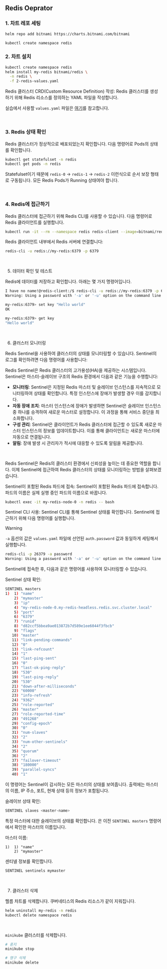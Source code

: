 ## Redis Oeprator

### 1. 차트 레포 세팅

```bash
helm repo add bitnami https://charts.bitnami.com/bitnami

kubectl create namespace redis
```

### 2. 차트 설치

```bash
kubectl create namespace redis
helm install my-redis bitnami/redis \
  -n redis \
  -f 2-redis-values.yaml
```

Redis 클러스터 CRD(Custom Resource Definition) 작성: Redis 클러스터를 생성하기 위해 Redis 리소스를 정의하는 YAML 파일을 작성합니다.

실습에서 사용할 `values.yaml` 파일은 [여기](./2-redis-values.yaml)를 참고합니다.

&nbsp;

### 3. Redis 상태 확인

Redis 클러스터가 정상적으로 배포되었는지 확인합니다. 다음 명령어로 Pods의 상태를 확인합니다.

```bash
kubectl get statefulset -n redis
kubectl get pods -n redis
```

Statefulset이기 때문에 `redis-0` → `redis-1` → `redis-2` 이런식으로 순서 보장 형태로 구동됩니다. 모든 Redis Pods가 Running 상태여야 합니다.

&nbsp;

### 4. Redis에 접근하기

Redis 클러스터에 접근하기 위해 Redis CLI를 사용할 수 있습니다. 다음 명령어로 Redis 클라이언트를 실행합니다.

```bash
kubectl run -it --rm --namespace redis redis-client --image=bitnami/redis:latest -- bash
```

Redis 클라이언트 내부에서 Redis 서버에 연결합니다:

```bash
redis-cli -u redis://my-redis:6379 -p 6379
```

&nbsp;

5. 데이터 확인 및 테스트

Redis에 데이터를 저장하고 확인합니다. 아래는 몇 가지 명령어입니다.

```bash
I have no name!@redis-client:/$ redis-cli -u redis://my-redis:6379 -p 6379 -a password
Warning: Using a password with '-a' or '-u' option on the command line interface may not be safe.

my-redis:6379> set key "Hello world"
OK

my-redis:6379> get key
"Hello world"
```

&nbsp;

6. 클러스터 모니터링

Redis Sentinel을 사용하여 클러스터의 상태를 모니터링할 수 있습니다. Sentinel의 로그를 확인하려면 다음 명령어를 사용합니다:

Redis Sentinel은 Redis 클러스터의 고가용성(HA)을 제공하는 시스템입니다. Sentinel은 마스터-슬레이브 구조의 Redis 환경에서 다음과 같은 기능을 수행합니다:

- **모니터링**: Sentinel은 지정된 Redis 마스터 및 슬레이브 인스턴스를 지속적으로 모니터링하여 상태를 확인합니다. 특정 인스턴스에 장애가 발생할 경우 이를 감지합니다.
- **자동 장애 조치**: 마스터 인스턴스에 장애가 발생하면 Sentinel은 슬레이브 인스턴스 중 하나를 승격하여 새로운 마스터로 설정합니다. 이 과정을 통해 서비스 중단을 최소화합니다.
- **구성 관리**: Sentinel은 클라이언트가 Redis 클러스터에 접근할 수 있도록 새로운 마스터 인스턴스의 정보를 업데이트합니다. 이를 통해 클라이언트는 새로운 마스터에 자동으로 연결됩니다.
- **알림**: 장애 발생 시 관리자가 적시에 대응할 수 있도록 알림을 제공합니다.

&nbsp;

Redis Sentinel은 Redis의 클러스터 환경에서 신뢰성을 높이는 데 중요한 역할을 합니다. 이제 Sentinel에 접근하여 Redis 클러스터의 상태를 모니터링하는 방법을 살펴보겠습니다.

Sentinel이 포함된 Redis 파드에 접속: Sentinel이 포함된 Redis 파드에 접속합니다. 파드의 이름은 실제 실행 중인 파드의 이름으로 바꿉니다.

```bash
kubectl exec -it my-redis-node-0 -n redis -- bash
```

Sentinel CLI 사용: Sentinel CLI를 통해 Sentinel 상태를 확인합니다. Sentinel에 접근하기 위해 다음 명령어를 실행합니다.

> [!WARNING]
> `-a` 옵션의 값은 `values.yaml` 파일에 선언된 `auth.password` 값과 동일하게 세팅해서 실행합니다.

```bash
redis-cli -p 26379 -a password
Warning: Using a password with '-a' or '-u' option on the command line interface may not be safe.
```

Sentinel에 접속한 후, 다음과 같은 명령어를 사용하여 모니터링할 수 있습니다.

Sentinel 상태 확인:

```bash
SENTINEL masters
1)  1) "name"
    2) "mymaster"
    3) "ip"
    4) "my-redis-node-0.my-redis-headless.redis.svc.cluster.local"
    5) "port"
    6) "6379"
    7) "runid"
    8) "d82ccf5bbea9ae013872b7d589e1ee6044f3fbcb"
    9) "flags"
   10) "master"
   11) "link-pending-commands"
   12) "0"
   13) "link-refcount"
   14) "1"
   15) "last-ping-sent"
   16) "0"
   17) "last-ok-ping-reply"
   18) "530"
   19) "last-ping-reply"
   20) "530"
   21) "down-after-milliseconds"
   22) "60000"
   23) "info-refresh"
   24) "9362"
   25) "role-reported"
   26) "master"
   27) "role-reported-time"
   28) "491268"
   29) "config-epoch"
   30) "0"
   31) "num-slaves"
   32) "2"
   33) "num-other-sentinels"
   34) "2"
   35) "quorum"
   36) "2"
   37) "failover-timeout"
   38) "180000"
   39) "parallel-syncs"
   40) "1"
```

이 명령어는 Sentinel이 감시하는 모든 마스터의 상태를 보여줍니다. 출력에는 마스터의 이름, IP 주소, 포트, 현재 상태 등의 정보가 포함됩니다.

슬레이브 상태 확인:

```bash
SENTINEL slaves <master-name>
```

특정 마스터에 대한 슬레이브의 상태를 확인합니다. <master-name>은 이전 `SENTINEL masters` 명령어에서 확인한 마스터의 이름입니다.

마스터 이름:

```console
1)  1) "name"
    2) "mymaster"
```

센티넬 정보를 확인합니다.

```bash
SENTINEL sentinels mymaster
```

&nbsp;

7. 클러스터 삭제

헬름 차트를 삭제합니다. 쿠버네티스의 Redis 리소스가 같이 지워집니다.

```bash
helm uninstall my-redis -n redis
kubectl delete namespace redis
```

&nbsp;

`minikube` 클러스터를 삭제합니다.

```bash
# 중지
minikube stop

# 영구 삭제
minikube delete
```
